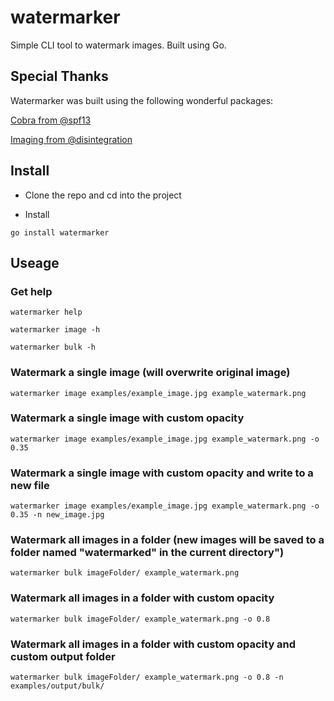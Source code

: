 # watermarker
Simple CLI tool to watermark images. Built using Go.

## Special Thanks
Watermarker was built using the following wonderful packages:

[Cobra from @spf13](https://github.com/spf13/cobra)

[Imaging from @disintegration](https://github.com/disintegration/imaging)

## Install

* Clone the repo and cd into the project

* Install
```shell
go install watermarker
```

## Useage
### Get help
```shell
watermarker help
```
```shell
watermarker image -h
```
```shell
watermarker bulk -h
```

### Watermark a single image (will overwrite original image)
```shell
watermarker image examples/example_image.jpg example_watermark.png
```

### Watermark a single image with custom opacity
```shell
watermarker image examples/example_image.jpg example_watermark.png -o 0.35
```

### Watermark a single image with custom opacity and write to a new file
```shell
watermarker image examples/example_image.jpg example_watermark.png -o 0.35 -n new_image.jpg
```

### Watermark all images in a folder (new images will be saved to a folder named "watermarked" in the current directory")
```shell
watermarker bulk imageFolder/ example_watermark.png
```

### Watermark all images in a folder with custom opacity
```shell
watermarker bulk imageFolder/ example_watermark.png -o 0.8
```

### Watermark all images in a folder with custom opacity and custom output folder
```shell
watermarker bulk imageFolder/ example_watermark.png -o 0.8 -n examples/output/bulk/
```
